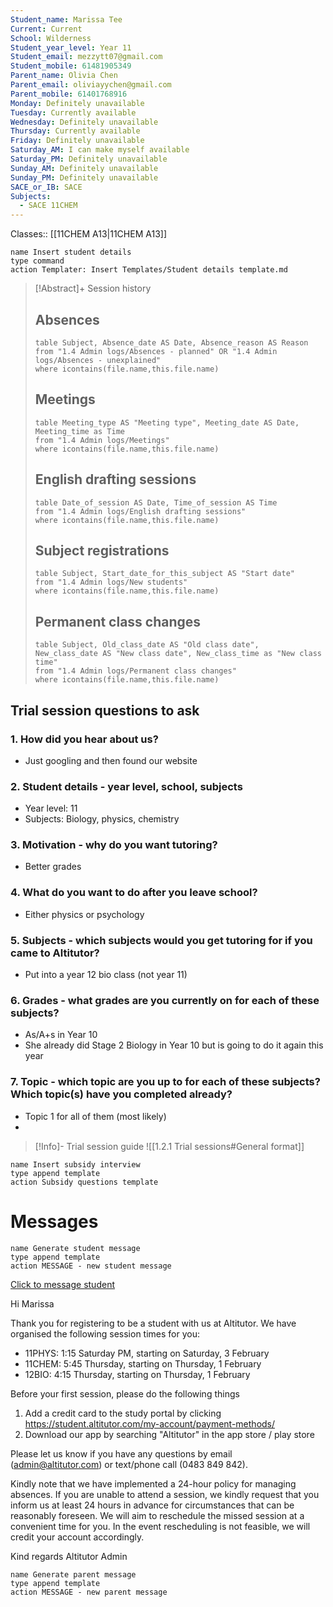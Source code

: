 ```yaml
---
Student_name: Marissa Tee
Current: Current
School: Wilderness
Student_year_level: Year 11
Student_email: mezzytt07@gmail.com
Student_mobile: 61481905349
Parent_name: Olivia Chen
Parent_email: oliviayychen@gmail.com
Parent_mobile: 61401768916
Monday: Definitely unavailable
Tuesday: Currently available
Wednesday: Definitely unavailable
Thursday: Currently available
Friday: Definitely unavailable
Saturday_AM: I can make myself available
Saturday_PM: Definitely unavailable
Sunday_AM: Definitely unavailable
Sunday_PM: Definitely unavailable
SACE_or_IB: SACE
Subjects:
  - SACE 11CHEM
---
```

Classes:: [[11CHEM A13|11CHEM A13]]
```button
name Insert student details
type command
action Templater: Insert Templates/Student details template.md
```

> [!Abstract]+ Session history
> ## Absences
> ```dataview
> table Subject, Absence_date AS Date, Absence_reason AS Reason
> from "1.4 Admin logs/Absences - planned" OR "1.4 Admin logs/Absences - unexplained"
> where icontains(file.name,this.file.name)
> ```
> 
> ## Meetings
> ```dataview
> table Meeting_type AS "Meeting type", Meeting_date AS Date, Meeting_time as Time
> from "1.4 Admin logs/Meetings" 
> where icontains(file.name,this.file.name)
> ```
> 
> ## English drafting sessions
> ```dataview
> table Date_of_session AS Date, Time_of_session AS Time
> from "1.4 Admin logs/English drafting sessions"
> where icontains(file.name,this.file.name)
> ```
> 
> ## Subject registrations
> ```dataview
> table Subject, Start_date_for_this_subject AS "Start date"
> from "1.4 Admin logs/New students"
> where icontains(file.name,this.file.name)
> ```
> 
> ## Permanent class changes
> ```dataview
> table Subject, Old_class_date AS "Old class date", New_class_date AS "New class date", New_class_time as "New class time"
> from "1.4 Admin logs/Permanent class changes"
> where icontains(file.name,this.file.name)
> 


## Trial session questions to ask
### 1. How did you hear about us?
- Just googling and then found our website 
### 2. **Student details** - year level, school, subjects
- Year level: 11
- Subjects: Biology, physics, chemistry
### 3. **Motivation** - why do you want tutoring?
- Better grades
### 4.  What do you want to do after you leave school?
- Either physics or psychology 
### 5. **Subjects** - which subjects would you get tutoring for if you came to Altitutor?
- Put into a year 12 bio class (not year 11)
### 6. **Grades** - what grades are you currently on for each of these subjects?
- As/A+s in Year 10
- She already did Stage 2 Biology in Year 10 but is going to do it again this year 
### 7.  **Topic** - which topic are you up to for each of these subjects? Which topic(s) have you completed already?
- Topic 1 for all of them (most likely)
- 

> [!Info]- Trial session guide
![[1.2.1 Trial sessions#General format]]

```button
name Insert subsidy interview
type append template
action Subsidy questions template
```


# Messages
```button
name Generate student message
type append template
action MESSAGE - new student message
```

[Click to message student](sms:61481905349)

Hi Marissa

Thank you for registering to be a student with us at Altitutor. We have organised the following session times for you:

- 11PHYS: 1:15 Saturday PM, starting on Saturday, 3 February
- 11CHEM: 5:45 Thursday, starting on Thursday, 1 February
- 12BIO: 4:15 Thursday, starting on Thursday, 1 February

Before your first session, please do the following things
1. Add a credit card to the study portal by clicking https://student.altitutor.com/my-account/payment-methods/
2. Download our app by searching "Altitutor" in the app store / play store

Please let us know if you have any questions by email (admin@altitutor.com) or text/phone call (0483 849 842). 

Kindly note that we have implemented a 24-hour policy for managing absences. If you are unable to attend a session, we kindly request that you inform us at least 24 hours in advance for circumstances that can be reasonably foreseen. We will aim to reschedule the missed session at a convenient time for you. In the event rescheduling is not feasible, we will credit your account accordingly.

Kind regards
Altitutor Admin



```button
name Generate parent message
type append template
action MESSAGE - new parent message
```

